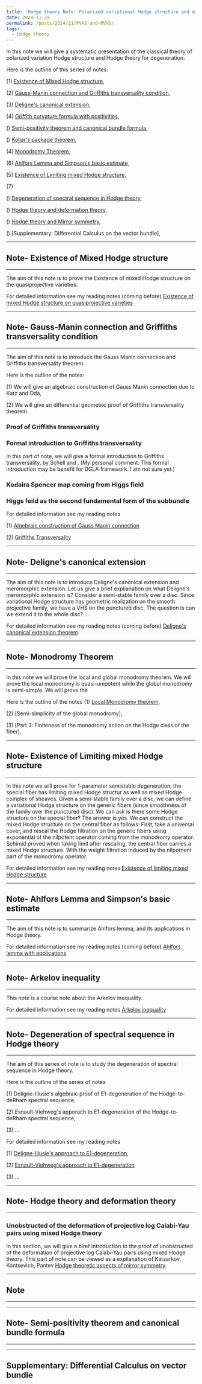 ```yaml
---
title: 'Hodge theory Note: Polarized variational Hodge structure and mixed variational Hodge sturcture'
date: 2024-11-29
permalink: /posts/2024/11/PVHS-and-MVHS/
tags:
  - Hodge theory
---
```


In this note we will give a systematic presentation of the classical theory of polarized variation Hodge structure and Hodge theory for degeneration.



Here is the outline of this series of notes:

(1) [Existence of Mixed Hodge structure](),

(2) [Gauss-Manin connection and Griffiths transversality condition](),

(3) [Deligne's canonical extension](),

(4) [Griffith curvature formula with positivities](),

() [Semi-positivity theorem and canonical bundle formula](),

() [Kollar's package theorem](),

(4) [Monodromy Theorem](),

(6) [Ahlfors Lemma and Simpson's basic estimate](),

(5) [Existence of Limiting mixed Hodge structure](),

(7) 

() [Degeneration of spectral sequence in Hodge theory](),

() [Hodge theory and deformation theory](),

() [Hodge theory and Mirror symmetry](),

() [Supplementary: Differential Calculus on the vector bundle], 




---
## Note- Existence of Mixed Hodge structure
---

The aim of this note is to prove the Existence of mixed Hodge structure on the quasiprojective varieties.

For detailed information see my reading notes (coming before) [Existence of mixed Hodge structure on quasiprojective varieties](https://yilimath.github.io/files/Hodge/ExistenceMHS1.pdf)




---
## Note- Gauss-Manin connection and Griffiths transversality condition
---
The aim of this note is to introduce the Gauss Manin connection and Griffiths transversality theorem.


Here is the outline of the notes:

(1) We will give an algebraic construction of Gauss Manin connection due to Katz and Oda,

(2) We will give an differential geometric proof of Griffiths transversality theorem.


### Proof of Griffiths transversality


### Formal introduction to Griffiths transversality

In this part of note, we will give a formal introduction to Griffiths transversality, by Schell and . (My personal comment: This formal introduction may be benefit for DGLA framework. I am not sure yet.)



### Kodaira Spencer map coming from Higgs field


### Higgs feild as the second fundamental form of the subbundle



For detailed information see my reading notes

(1) [Algebraic construction of Gauss Manin connection](https://yilimath.github.io/files/Hodge/GaussManin.pdf)


(2) [Griffiths Transversality](https://yilimath.github.io/files/Hodge/GriffithsTrans.pdf)



---
## Note- Deligne's canonical extension
---


The aim of this note is to introduce Deligne's canonical extension and meromorphic extension. Let us give a brief explianation on what Deligne's meromorphic extension is? Consider a semi-stable family over a disc. Since variational Hodge structure has geometric realization on the smooth projective family, we have a VHS on the punctured disc. The question is can we extend it to the whole disc? ...


For detailed information see my reading notes (coming before) [Deligne's canonical extension theorem](https://yilimath.github.io/files/Hodge/DelignesCanonicalExtension.pdf)




---
## Note- Monodromy Theorem
---

In this note we will prove the local and global monodromy theorem. We will prove the local monodromy is quasi-unipotent while the global monodromy is semi-simple. We will prove the 



Here is the outline of the notes
(1) [Local Monodromy theorem](https://yilimath.github.io/files/Hodge/LocalMonodromy.pdf),

(2) [Semi-simplicity of the global monodromy],

(3) [Part 3: Finiteness of the monodromy action on the Hodge class of the fiber],



---
## Note- Existence of Limiting mixed Hodge structure
---

In this note we will prove for 1-parameter semistable degeneration, the special fiber has limiting mixed Hodge structur as well as mixed Hodge complex of sheaves. Given a semi-stable family over a disc, we can define a variational Hodge structure on the generic fibers (since smoothness of the family over the punctured disc). We can ask is there some Hodge structure on the special fiber? The answer is yes. We can construct the mixed Hodge structure on the central fiber as follows: First, take a universal cover, and rescal the Hodge filtration on the generic fibers using exponential of the nilpotent operator coming from the monodromy operator. Schimid proved when taking limit after rescaling, the central fiber carries a mixed Hodge structure. With the weight filtration induced by the nilpotnent part of the monodromy operator.


For detailed information see my reading notes [Existence of limiting mixed Hodge structure](https://yilimath.github.io/files/Hodge/LimitingMHS.pdf)


---
## Note- Ahlfors Lemma and Simpson's basic estimate
---


The aim of this note is to summarize Ahlfors lemma, and its applications in Hodge theory.


For detailed information see my reading notes (coming before) [Ahlfors lemma with applications](https://yilimath.github.io/files/Hodge/AhlforsLemma.pdf)




---
## Note- Arkelov inequality
---


This note is a course note about the Arkelov inequality.

For detailed information see my reading notes [Arkelov inequality](https://yilimath.github.io/files/Hodge/ArkelovInequality.pdf)


---
## Note- Degeneration of spectral sequence in Hodge theory
---


The aim of this series of note is to study the degeneration of spectral sequence in Hodge theory.

Here is the outline of the series of notes

(1) Deligne-Illusie's algebraic proof of E1-degeneration of the Hodge-to-deRham spectral sequence,

(2) Esnault-Viehweg's apporach to E1-degeneration of the Hodge-to-deRham spectral sequence,

(3) ...


For detailed information see my reading notes 

(1) [Deligne-Illusie's approach to E1-degeneration](https://yilimath.github.io/files/Hodge/DeligneIllusie.pdf),

(2) [Esnault-Viehweg's approach to E1-degeneration](https://yilimath.github.io/files/Hodge/EsnaultViehweg.pdf)

(3) ...



---
## Note- Hodge theory and deformation theory
---

### Unobstructed of the deformation of projective log Calabi-Yau pairs using mixed Hodge theory

In this section, we will give a biref introduction to the proof of unobstructed of the deformation of projective log Calabi-Yau pairs using mixed Hodge theory. This part of note can be viewed as a explianation of Katzarkov, Kontsevich, Pantev [Hodge theoretic aspects of mirror symmetry](https://arxiv.org/pdf/0806.0107).



---
## Note
---


---
## Note- Semi-positivity theorem and canonical bundle formula
---



---
Supplementary: Differential Calculus on vector bundle
---

